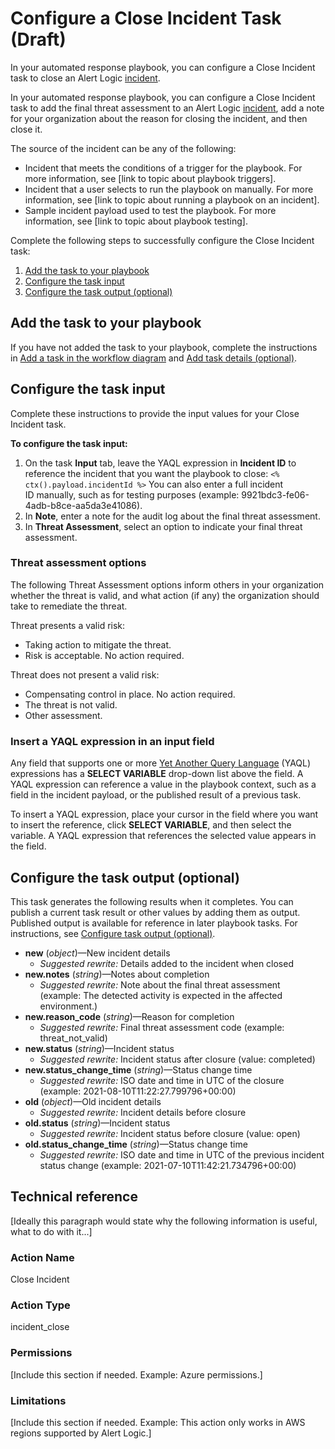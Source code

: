 # Configure a Close Incident Task (Draft)

In your automated response playbook, you can configure a Close Incident  task to close an Alert Logic [incident](../../../analyze/incidents.md).

In your automated response playbook, you can configure a Close Incident  task to add the final threat assessment to an Alert Logic [incident](../../../analyze/incidents.md), add a note for your organization about the reason for closing the incident, and then close it.

The source of the incident  can be any of the following:

* Incident that meets the conditions of a trigger for the playbook. For more information, see [link to topic about playbook triggers].
* Incident that a user selects to run the playbook on manually. For more information, see [link to topic about running a playbook on an incident].
* Sample incident payload used to test the playbook. For more information, see [link to topic about playbook testing].

Complete the following steps to successfully configure the Close Incident task:

1. [Add the task to your playbook](#Addthetasktoyourplaybook)
2. [Configure the task input](#Configurethetaskinput)
3. [Configure the task output (optional)](#Configurethetaskoutputoptional)

## Add the task to your playbook

If you have not added the  task to your playbook, complete the instructions in [Add a task in the workflow diagram](../add-task.md#Addataskintheworkflowdiagram) and [Add task details (optional)](../add-task.md#Addtaskdetailsoptional).

## Configure the task input

Complete these instructions to provide the input values for your Close Incident task.

**To configure the task input:**

1. On the task **Input** tab, leave the YAQL expression in **Incident ID** to reference the incident that you want the playbook to close:
`<% ctx().payload.incidentId %>`        You can also enter a full incident ID manually, such as for testing purposes (example: 9921bdc3-fe06-4adb-b8ce-aa5da3e41086).
2. In **Note**, enter a note for the audit log about the final threat assessment.
3. In **Threat Assessment**,  select an option to indicate your final threat assessment.

### Threat assessment options

The following Threat Assessment options inform others in your organization whether the threat is valid, and what action (if any) the organization should take to remediate the threat.

Threat presents a valid risk:

* Taking action to mitigate the threat.
* Risk is acceptable. No action required.

Threat does not present a valid risk:

* Compensating control in place. No action required.
* The threat is not valid.
* Other assessment.

### Insert a YAQL expression in an input field

Any field that supports one or more [Yet Another Query Language](https://yaql.readthedocs.io/en/latest/) (YAQL) expressions has a **SELECT VARIABLE** drop-down list above the field. A YAQL expression can  reference a value in the playbook context, such as a field in the incident payload, or the published result of a previous task.

To insert a YAQL expression, place your cursor in the field where you want to insert the reference, click **SELECT VARIABLE**, and then select the variable. A YAQL expression that references the selected value appears in the field.

## Configure the task output (optional)

This task generates the following results when it completes. You can publish a current task result or other values by adding them as output. Published output  is available for reference in later playbook tasks. For instructions, see [Configure task output (optional)](../add-task.md#Configuretaskoutputoptional).

* **new** (*object*)—New incident details
   * *Suggested rewrite:* Details added to the incident when closed
* **new.notes** (*string*)—Notes about completion
   * *Suggested rewrite:* Note about the final threat assessment  (example: The detected activity is expected in the affected environment.)
* **new.reason_code** (*string*)—Reason for completion
   * *Suggested rewrite:* Final threat assessment code (example: threat_not_valid)
* **new.status** (*string*)—Incident status
   * *Suggested rewrite:* Incident status after closure (value: completed)
* **new.status_change_time** (*string*)—Status change time
   * *Suggested rewrite:* ISO date and time in UTC of the closure (example: 2021-08-10T11:22:27.799796+00:00)
* **old** (*object*)—Old incident details
   * *Suggested rewrite:* Incident details before closure
* **old.status** (*string*)—Incident status
   * *Suggested rewrite:* Incident status before closure (value: open)
* **old.status_change_time** (*string*)—Status change time
   * *Suggested rewrite:* ISO date and time in UTC of the previous incident status change (example: 2021-07-10T11:42:21.734796+00:00)

## Technical reference

[Ideally this paragraph would state why the following information is useful, what to do with it...]

### Action Name

Close Incident

### Action Type

incident_close

### Permissions

[Include this section if needed. Example: Azure permissions.]

### Limitations

[Include this section if needed. Example: This action only works in AWS regions supported by Alert Logic.]

